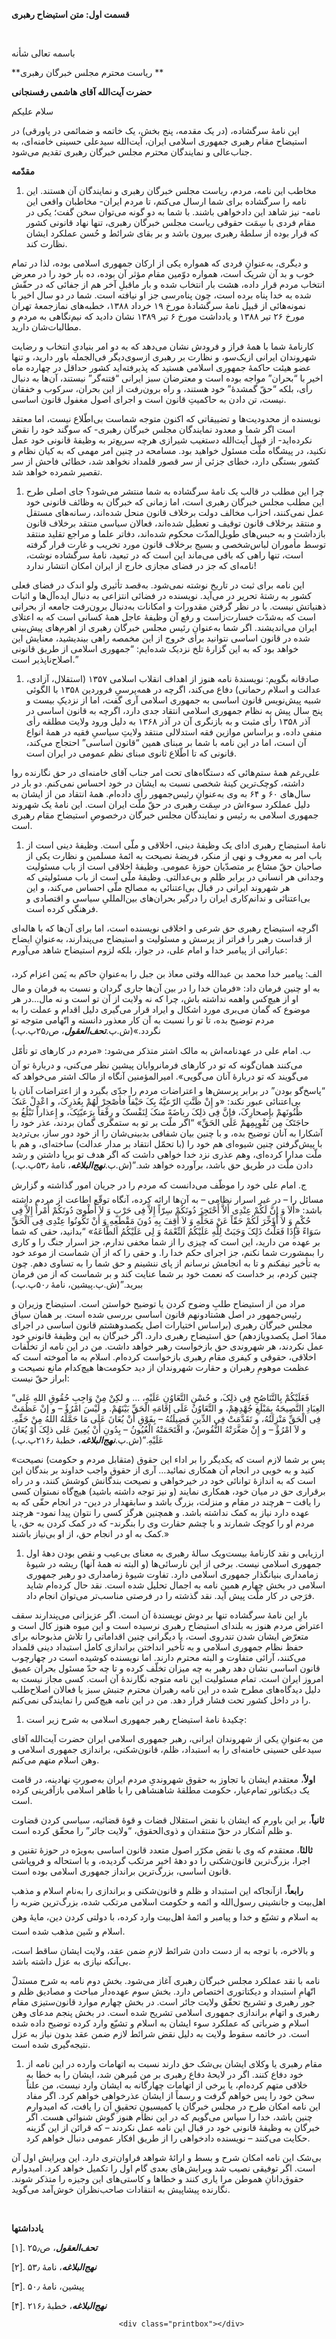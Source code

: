                             

**قسمت اول: متن استیضاح رهبری**

 

باسمه تعالی شأنه

**ریاست محترم مجلس خبرگان رهبری **

**حضرت آیت‌الله آقای هاشمی رفسنجانی**

سلام علیکم

این نامۀ سرگشاده، (در یک مقدمه، پنج بخش، یک خاتمه و ضمائمی در پاورقی) در استیضاح مقام رهبری جمهوری اسلامی ایران، آیت‌الله سیدعلی حسینی خامنه‌ای، به جناب‌عالی و نمایندگان محترم مجلس خبرگان رهبری تقدیم می‌شود.

**مقدّمه**

1.  مخاطب این نامه، مردم، ریاست مجلس خبرگان رهبری و نمایندگان آن هستند. این نامه را سرگشاده برای شما ارسال می‌کنم، تا مردم ایران- مخاطبان واقعی این نامه- نیز شاهد این دادخواهی باشند. با شما به دو گونه می‌توان سخن گفت؛ یکی در مقام فردی با سِمَت حقوقی ریاست مجلس خبرگان رهبری، تنها نهاد قانونی کشور که قرار بوده از سلطۀ رهبری بیرون باشد و بر بقای شرائط و حُسن عملکرد ایشان نظارت کند.

و دیگری، به‌عنوانِ فردی که همواره یکی از ارکان جمهوری اسلامی بوده، لذا در تمام خوب و بد آن شریک است، همواره دوّمین مقام مؤثر آن بوده، ده بار خود را در معرض انتخاب مردم قرار داده، هشت بار انتخاب شده و بار ماقبلِ آخر هم از جفائی که در حقّش شده به خدا پناه برده است، چون پناه‌رسی جز او نیافته است. شما در دو سال اخیر با نمونه‌هائی از قبیل نامۀ سرگشادۀ مورخ ۱۹ خرداد ۱۳۸۸، خطبه‌های نمازجمعۀ تهران مورخ ۲۶ تیر ۱۳۸۸ و یادداشت مورخ ۶ تیر ۱۳۸۹ نشان دادید که نیم‌نگاهی به مردم و مطالبات‌شان دارید.

کارنامۀ شما با همۀ فراز و فرودش نشان می‌دهد که به دو امر بنیادیِ انتخاب و رضایت شهروندان ایرانی ازیک‌سو، و نظارت بر رهبری ازسوی‌دیگر فی‌الجمله باور دارید، و تنها عضو هیئت حاکمۀ جمهوری اسلامی هستید که پذیرفته‌اید کشور حداقل در چهارده ماه اخیر با “بحران” مواجه بوده است و معترضان سبز ایرانی “فتنه‌گر” نیستند، آن‌ها به دنبال رأی، بلکه “حقّ گمشدۀ” خود هستند، و راه برون‌رفت از این بحران، سرکوب و خفقان نیست، تن دادن به حاکمیتِ قانون است و اجرای اصول مغفول قانون اساسی.

نویسنده از محدودیت‌ها و تضییقاتی که اکنون متوجه شماست بی‌اطّلاع نیست، اما معتقد است اگر شما و معدود نمایندگان مجلس خبرگان رهبری- که سوگند خود را نقض نکرده‌اید- از قبیل آیت‌الله دستغیب شیرازی هرچه سریع‌تر به وظیفۀ قانونی خود عمل نکنید، در پیشگاه ملّت مسئول خواهید بود. مسامحه در چنین امر مهمی که به کیان نظام و کشور بستگی دارد، خطای جزئی از سر قصور قلمداد نخواهد شد، خطائی فاحش از سر تقصیر شمرده خواهد شد.

1.  چرا این مطلب در قالب یک نامۀ سرگشاده به شما منتشر می‌شود؟ جای اصلی طرح این مطلب مجلس خبرگان رهبری است، اما زمانی که خبرگان به وظائف قانونی خود عمل نمی‌کنند، احزاب مخالف دولت برخلاف قانون منحل شده‌اند، رسانه‌های مستقل و منتقد برخلاف قانون توقیف و تعطیل شده‌اند، فعالان سیاسی منتقد برخلاف قانون بازداشت و به حبس‌های طویل‌المدّت محکوم شده‌اند، دفاتر علما و مراجع تقلید منتقد توسط مأموران لباس‌شخصی و بسیج برخلاف قانون مورد تخریب و غارت قرار گرفته است، تنها راهی که باقی می‌ماند این است که در تبعید، نامۀ سرگشاده نوشت، نامه‌ای که جز در فضای مجازی خارج از ایران امکان انتشار ندارد!

این نامه برای ثبت در تاریخ نوشته نمی‌شود. به‌قصد تأثیری ولو اندک در فضای فعلی کشور به رشتۀ تحریر در می‌آید. نویسنده در فضائی انتزاعی به دنبال ایده‌آل‌ها و اثبات ذهنیاتش نیست. با در نظر گرفتن مقدورات و امکانات به‌دنبال برون‌رفت جامعه از بحرانی است که به‌شدّت خسارت‌زاست و رفع آن وظیفۀ عاجل همۀ کسانی است که به اعتلای ایران می‌اندیشند. اگر شما به‌عنوانِ رئیس مجلس خبرگان رهبری از اهرم‌های پیش‌بینی شده در قانون اساسی نتوانید برای خروج از این مخمصه راهی بیندیشید، معنایش این خواهد بود که به این گزارۀ تلخ نزدیک شده‌ایم: “جمهوری اسلامی از طریق قانونی اصلاح‌ناپذیر است.”

1.  صادقانه بگویم: نویسندۀ نامه هنوز از اهداف انقلاب اسلامی ۱۳۵۷ (استقلال، آزادی، عدالت و اسلام رحمانی) دفاع می‌کند، اگرچه در همه‌پرسیِ فروردین ۱۳۵۸ با الگوئی شبیه پیش‌نویس قانون اساسی به جمهوری اسلامی آری گفت، اما از نزدیکِ بیست و پنج سال پیش به نظام جمهوری اسلامی انتقاد جدی دارد، اگرچه به قانون اساسی در آذر ۱۳۵۸ رأی مثبت و به بازنگری آن در آذر ۱۳۶۸ به دلیل ورود ولایت مطلقه رأی منفی داده، و براساس موازین فقه استدلالی منتقد ولایتِ سیاسیِ فقیه در همۀ انواع آن است، اما در این نامه با شما بر مبنای همین “قانون اساسی” احتجاج می‌کند، قانونی که تا اطّلاع ثانوی مبنای نظم عمومی در ایران است.

علی‌رغم همۀ ستم‌هائی که دستگاه‌های تحت امر جناب آقای خامنه‌ای در حق نگارنده روا داشته، کوچک‌ترین کینۀ شخصی نسبت به ایشان در خود احساس نمی‌کنم. دو بار در سال‌های ۶۰ و ۶۴ به وی به‌عنوانِ رئیس‌جمهور رأی داده‌ام. همۀ انتقاد من از ایشان به دلیل عملکرد سوءاش در سِمَت رهبری در حقّ ملّت ایران است. این نامۀ یک شهروند جمهوری اسلامی به رئیس و نمایندگان مجلس خبرگان درخصوصِ استیضاح مقام رهبری است.

1.  نامۀ استیضاح رهبری ادای یک وظیفۀ دینی، اخلاقی و ملّی است. وظیفۀ دینی است از باب امر به معروف و نهی از منکر، فریضۀ نصیحت به ائمۀ مسلمین و نظارت یکی از صاحبان حقّ مشاع بر متصدّیان حوزۀ عمومی. وظیفۀ اخلاقی است از باب مسئولیت وجدانی هر انسانی در برابر ظلم و بی‌عدالتی. وظیفۀ ملّی است از باب مسئولیتی که هر شهروند ایرانی در قبال بی‌اعتنائی به مصالح ملّی احساس می‌کند، و این بی‌اعتنائی و ندانم‌کاری ایران را درگیر بحران‌های بین‌المللیِ سیاسی و اقتصادی و فرهنگی کرده است.

اگرچه استیضاح رهبری حق شرعی و اخلاقی نویسنده است، اما برای آن‌ها که با هاله‌ای از قداست رهبر را فراتر از پرسش و مسئولیت و استیضاح می‌پندارند، به‌عنوانِ ایضاح عباراتی از پیامبر خدا و امام علی، در جواز، بلکه لزوم استیضاح شاهد می‌آورم:

الف: پیامبر خدا محمد بن عبدالله وقتی معاذ بن جبل را به‌عنوانِ حاکم به یَمن اعزام کرد، به او چنین فرمان داد: «فرمان خدا را در بین آن‌ها جاری گردان و نسبت به فرمان و مال او از هیچ‌کس واهمه نداشته باش، چرا که نه ولایت از آن تو است و نه مال…در هر موضوع که گمان می‌بری مورد اشکال و ایراد قرار می‌گیری دلیل اقدام و عملت را به مردم توضیح بده، تا تو را نسبت به آن کار معذور دانسته و اتّهامی متوجه تو نگردد.»(ش.پ.**_تحف‌العقول_**، ص۲۵٫پ.پ.)

ب. امام علی در عهدنامه‌اش به مالک اشتر متذکر می‌شود: «مردم در کارهای تو تأمّل می‌کنند همان‌گونه که تو در کارهای فرمانروایان پیشین نظر می‌کنی، و دربارۀ تو آن می‌گویند که تو دربارۀ آنان می‌گویی». امیرالمؤمنین آنگاه از مالک اشتر می‌خواهد که “پاسخ‌گو بودن” در برابر پرسش‌ها و اعتراضات مردم را جدّی بگیرد و از اعتراضات آنان با بی‌اعتنائی عبور نکند: «و إِنْ ظَنَّتِ الرّعیَّهُ بِکَ حَیْفاً فأصْحِرْ لَهُمْ بِعُذرِکَ، و اعْدِلْ عَنکَ ظُنُونَهمْ بإِصحارِکَ، فإنَّ فِی ذلِکَ ریاضَهً منکَ لِنَفْسکَ و رِفْقاً بِرَعیّتِکَ، و إِعذاراً تَبْلُغُ بهِ حاجَتَکَ مِن تَقْوِیِمِهمْ عَلَی الحَقِّ» “اگر ملّت بر تو به ستمگرى گمان بردند، عذر خود را آشکارا به آنان توضیح بده، و با چنین بیان شفافی بدبینی‌شان را از خود دور ساز، بی‌تردید با پیش‌گرفتن چنین شیوه‌ای هم خود را (با تحمّل انتقاد بر مدار عدالت) ساخته‌ای، و هم با ملّت مدارا کرده‌اى، وهم عذرى نزد خدا خواهی داشت که اگر هدف تو برپا داشتن و رشد دادن ملّت در طریق حق باشد، برآورده خواهد شد.”(ش.پ.**_نهج‌البلاغه_**، نامۀ ۵۳٫پ.پ.)

ج. امام علی خود را موظّف می‌دانست که مردم را در جریان امور گذاشته و گزارش مسائل را – در غیر اسرار نظامی – به آن‌ها ارائه کرده، آنگاه توقّع اطاعت از مردم داشته باشد: «أَلاَ وَ إِنَّ لَکُمْ عِنْدِی أَلاَّ أَحْتَجِزَ دُونَکُمْ سِرّاً إِلاَّ فِی حَرْبٍ وَ لاَ أَطْوِیَ دُونَکُمْ أَمْراً إِلاَّ فِی حُکْمٍ وَ لاَ أُؤَخِّرَ لَکُمْ حَقّاً عَنْ مَحَلِّهِ وَ لاَ أَقِفَ بِهِ دُونَ مَقْطَعِهِ وَ أَنْ تَکُونُوا عِنْدِی فِی اَلْحَقِّ سَوَاءً فَإِذَا فَعَلْتُ ذَلِکَ وَجَبَتْ لِلَّهِ عَلَیْکُمُ اَلنِّعْمَهُ وَ لِی عَلَیْکُمُ اَلطَّاعَهُ» “بدانید، حقى که شما بر عهده من دارید، این است که چیزى را از شما مخفى ندارم، جز اسرار جنگ را و کارى را بى‏مشورت شما نکنم، جز اجراى حکم خدا را. و حقى را که از آن شماست از موعد خود به تأخیر نیفکنم و تا به انجامش نرسانم از پاى ننشینم و حق شما را به تساوى دهم. چون چنین کردم، بر خداست که نعمت خود بر شما عنایت کند و بر شماست که از من فرمان ببرید.”(ش.پ.پیشین، نامۀ ۵۰٫پ.پ.)

مراد من از استیضاح طلبِ وضوح کردن یا توضیح خواستن است. استیضاح وزیران و رئیس‌جمهور در اصل هشتادونهم قانون اساسی بررسی شده است. بر همان سیاق مجلس خبرگان رهبری (براساس اختیارات اصل یکصدوهشتم قانون اساسی در اجرای مفادّ اصل یکصدویازدهم) حق استیضاح رهبری دارد. اگر خبرگان به این وظیفۀ قانونی خود عمل نکردند، هر شهروندی حق بازخواست رهبر خواهد داشت. من در این نامه از تخلّفات اخلاقی، حقوقی و کیفری مقام رهبری بازخواست کرده‌ام. اسلام به ما آموخته است که عظمت موهومِ رهبران و حقارت شهروندان از دید حکومت‌ها هیچ‌کدام مانع نصیحت و ابراز حقّ نیست:

“فَعَلَیْکُمْ بِالتَّنَاصُحِ فِی ذلِکَ، و حُسْنِ التَّعَاوُنِ عَلَیْهِ، … و لکِنْ مِنْ وَاجِبِ حُقُوقِ اللهِ عَلى العِبَادِ النَّصِیحَهُ بِمَبْلَغِ جُهْدِهِمْ، و التَّعَاوُنُ عَلَى إقَامَهِ الْحَقِّ بَیْنَهُمْ. و لَیْسَ امْرُؤٌ – و إنْ عَظُمَتْ فِی الْحَقِّ مَنْزِلَتُهُ، و تَقَدَّمَتْ فِی الدِّینِ فَضِیلَتُهُ – بِفَوْقِ أَنْ یُعَانَ عَلَى مَا حَمَّلَهُ اللهُ مِنْ حَقِّهِ. و لاَ امْرُؤٌ – و إِنْ صَغَّرَتْهُ النُّفُوسُ، و اقْتَحَمَتْهُ الْعُیُونُ – بِدُونِ أَنْ یُعِینَ عَلى ذلِکَ أَوْ یُعَانَ عَلَیْهِ.”(ش.پ.**_نهج‌البلاغه_**، خطبۀ ۲۱۶٫پ.پ.)

«پس بر شما لازم است که یکدیگر را بر اداء این حقوق (متقابل مردم و حکومت) نصیحت کنید و به خوبى‏ در انجام آن همکارى نمائید… آری از حقوق واجب خداوند بر بندگان این است که به اندازۀ توانائى خود در خیرخواهى و نصیحت‏ بندگانش کوشش کنند، و در راه‏ برقرارى حق در میان خود، همکارى نمایند (و نیز توجه داشته باشید) هیچ‌گاه نمى‏توان کسى را یافت – هرچند در مقام و منزلت، بزرگ باشد و سابقه‏دار در دین- در انجام حقّى که‏ به عهده دارد نیاز به کمک نداشته باشد. و همچنین هرگز کسى را نتوان پیدا نمود- هرچند مردم ‏او را کوچک شمارند و با چشم حقارت وى را بنگرند- که در کمک کردن به حق، یا کمک به‏ او در انجام حق، از او بی‌نیاز باشند.»

1.  ارزیابی و نقد کارنامۀ بیست‌ویک سالۀ رهبری به معنای بی‌عیب و نقص بودن دهۀ اول جمهوری اسلامی نیست. برخی از این نارسائی‌ها (و البته نه همۀ آنها) ریشه در شیوۀ زمامداری بنیانگذار جمهوری اسلامی دارد. تفاوت شیوۀ زمامداری دو رهبر جمهوری اسلامی در بخش چهارم همین نامه به اجمال تحلیل شده است. نقد حال کرده‌ام شاید فرَجی در کار ملّت پیش آید. نقد گذشته را در فرصتی مناسب‌تر می‌توان انجام داد.

بارِ این نامۀ سرگشاده تنها بر دوش نویسندۀ آن است. اگر عزیزانی می‌پندارند سقف اعتراض مردم هنوز به بلندای استیضاح رهبری نرسیده است و این میوه هنوز کال است و متعرّض ایشان شدن تندروی است، یا دیگرانی چنین اقداماتی را تلاش مذبوحانه برای حفظ نظام جمهوری اسلامی و به تأخیر انداختن براندازی کامل استبداد دینی قلمداد می‌کنند، آرائی متفاوت و البته محترم دارند. اما نویسنده کوشیده است در چهارچوب قانون اساسی نشان دهد رهبر به چه میزان تخلّف کرده و تا چه حدّ مسئول بحران عمیق امروز ایران است. تمام مسئولیت این نامه متوجه نگارندۀ آن است. کسی مجاز نیست به دلیل دیدگاه‌های مطرح شده در این نامه رهبران محترم جنبش سبز یا فعالان اصلاح‌طلب را در داخل کشور تحت فشار قرار دهد. من در این نامه هیچ‌کس را نمایندگی نمی‌کنم.

1.  چکیدۀ نامۀ استیضاح رهبر جمهوری اسلامی به شرح زیر است:

من به‌عنوانِ یکی از شهروندان ایرانی، رهبر جمهوری اسلامی ایران حضرت آیت‌الله آقای سیدعلی حسینی خامنه‌ای را به استبداد، ظلم، قانون‌شکنی، براندازی جمهوری اسلامی و وهن اسلام متهم می‌کنم.

**اولاً**، معتقدم ایشان با تجاوز به حقوق شهروندیِ مردم ایران به‌صورتِ نهادینه، در قامت یک دیکتاتور تمام‌عیار، حکومت مطلقۀ شاهنشاهی را با ظاهر اسلامی بازآفرینی کرده است.

**ثانیاً**، بر این باورم که ایشان با نقض استقلال قضات و قوۀ قضائیه، سیاسی کردن قضاوت و ظلم آشکار در حقّ منتقدان و ذوی‌الحقوق، “ولایت جائر” را محقّق کرده است.

**ثالثا**ً، معتقدم که وی با نقض مکرّر اصول متعدد قانون اساسی به‌ویژه در حوزۀ تقنین و اجرا، بزرگ‌ترین قانون‌شکنی را دو دهۀ اخیر مرتکب گردیده، و با استحاله و فروپاشی قانون اساسی، بزرگ‌ترین برانداز جمهوری اسلامی بوده است.

**رابعاً**، ازآنجاکه این استبداد و ظلم و قانون‌شکنی و براندازی را به‌نام اسلام و مذهب اهل‌بیت و جانشینی رسول‌الله و ائمه و حکومت اسلامی مرتکب شده، بزرگ‌ترین ضربه را به اسلام و تشیّع و خدا و پیامبر و ائمۀ اهل‌بیت وارد کرده، با دولتی کردن دین، مایۀ وهن اسلام و شَین مذهب شده است.

و بالاخره، با توجه به از دست دادن شرائط لازمِ ضمن عقد، ولایت ایشان ساقط است، بی‌آنکه نیازی به عزل داشته باشد.

نامه با نقد عملکرد مجلس خبرگان رهبری آغاز می‌شود. بخش دوم نامه به شرح مستدلّ اتّهامِ استبداد و دیکتاتوری اختصاص دارد. بخش سوم عهده‌دار مباحث و مصادیق ظلم و جور رهبری و تشریح تحقّق ولایت جائر است. در بخش چهارم موارد قانون‌ستیزی مقام رهبری و اتهام براندازی جمهوری اسلامی تشریح شده است. در بخش پنجم مدعای وهن اسلام و ضرباتی که عملکرد سوء ایشان به اسلام و تشیّع وارد کرده توضیح داده شده است. در خاتمه سقوط ولایت به دلیل نقض شرائط لازم ضمن عقد بدون نیاز به عزل نتیجه‌گیری شده است.

1.  مقام رهبری یا وکلای ایشان بی‌شک حق دارند نسبت به اتهامات وارده در این نامه از خود دفاع کنند. اگر در لایحۀ دفاع رهبری بر من مُبرهن شد، ایشان را به خطا به خلافی متهم کرده‌ام، یا برخی از اتهامات چهارگانه به ایشان وارد نیست، من علناً سخن خود را پس خواهم گرفت و رسماً از ایشان عذرخواهی خواهم کرد. اگر مفاد این نامه امکان طرح در مجلس خبرگان یا کمیسیونِ تحقیقِ آن را یافت، که امیدوارم چنین باشد، خدا را سپاس می‌گویم که در این نظام هنوز گوش شنوائی هست. اگر خبرگان به وظیفۀ قانونی خود در قبال این نامه عمل نکردند – که قرائن از این گزینه حکایت می‌کنند – نویسنده دادخواهی را از طریق افکار عمومی دنبال خواهم کرد.

بی‌شک این نامه امکان شرح و بسط و ارائۀ شواهد فراوان‌تری دارد. این ویرایش اول آن است. اگر توفیقی نصیب شد ویرایش‌های بعدی گام اول را تکمیل خواهد کرد. امیدوارم حقوق‌دانانِ هموطن مرا یاری کنند و خطاها و کاستی‌های این وجیزه را متذکر شوند. نگارنده پیشاپیش به انتقادات صاحب‌نظران خوش‌آمد می‌گوید.

 

**یادداشتها**

[۱]. **_تحف‌العقول_**، ص۲۵٫

[۲]. **_نهج‌البلاغه_**، نامۀ ۵۳٫

[۳]. پیشین، نامۀ ۵۰٫

[۴]. **_نهج‌البلاغه_**، خطبۀ ۲۱۶٫

                            <div class="printbox"></div>

                        
